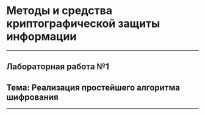 # Методы и средства криптографической защиты информации

---

## Лабораторная работа №1

## Тема: Реализация простейшего алгоритма шифрования

---